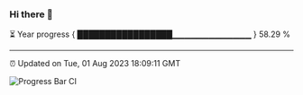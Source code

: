 ### Hi there 👋

⏳ Year progress { █████████████████▁▁▁▁▁▁▁▁▁▁▁▁▁ } 58.29 %

---

⏰ Updated on Tue, 01 Aug 2023 18:09:11 GMT

![Progress Bar CI](https://github.com/Shyam-Makwana/GitHub-Actions-Demo/workflows/Progress%20Bar%20CI/badge.svg)
